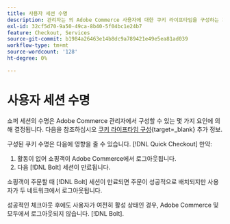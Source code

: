 ```yaml
---
title: 사용자 세션 수명
description: 관리자는 의 Adobe Commerce 사용자에 대한 쿠키 라이프타임을 구성하는 기능을 제공합니다. [!DNL Quick Checkout] 확장명.
exl-id: 32cf5d70-9a50-49ca-8b40-5f04bc1e24b7
feature: Checkout, Services
source-git-commit: b1984a26463e14b8dc9a789421e49e5ea81ad039
workflow-type: tm+mt
source-wordcount: '128'
ht-degree: 0%

---
```


# 사용자 세션 수명

쇼퍼 세션의 수명은 Adobe Commerce 관리자에서 구성할 수 있는 몇 가지 요인에 의해 결정됩니다. 다음을 참조하십시오 [쿠키 라이프타임 구성](https://experienceleague.adobe.com/docs/commerce-admin/customers/customer-accounts/configure/customer-online-options.html){target=_blank} 추가 정보.

구성된 쿠키 수명은 다음에 영향을 줄 수 있습니다. [!DNL Quick Checkout] 만약:

1. 활동이 없어 쇼핑객이 Adobe Commerce에서 로그아웃됩니다.
1. 다음 [!DNL Bolt] 세션이 만료됩니다.

쇼핑객이 주문할 때 [!DNL Bolt] 세션이 만료되면 주문이 성공적으로 배치되지만 사용자가 두 네트워크에서 로그아웃됩니다.

성공적인 체크아웃 후에도 사용자가 여전히 활성 상태인 경우, Adobe Commerce 및 모두에서 로그아웃되지 않습니다. [!DNL Bolt].
